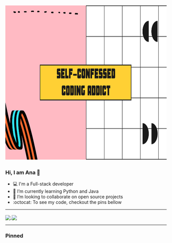 <h1>
  <img width=1000 height=480 src="Assets/image1.png"/>
</h1>

### Hi, I am Ana :information_desk_person:

- :computer: I'm a Full-stack developer 
- 🌱 I’m currently learning Python and Java
- 👯 I’m looking to collaborate on open source projects
- :octocat: To see my code, checkout the pins bellow

___________________________________________________________________________________________________________________________________________________

<a href="https://github.com/skempfer/github-readme-stats">
  <img align="center" src="https://github-readme-stats.vercel.app/api?username=skempfer&hide=stars,issues&count_private=true&show_icons=true&theme=dracula"/>
</a>
<a href="https://github.com/skempfer/github-readme-stats">
  <img align="center" src="https://github-readme-stats.vercel.app/api/top-langs/?username=skempfer&theme=dracula&layout=compact"/>
</a>

_____________________________________________________________________________________________________________________________________________________

### Pinned






